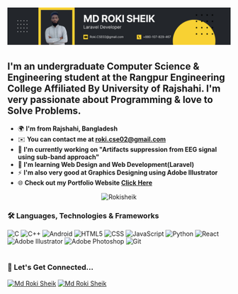 <h1 align="center">
    <img src="https://github.com/RokiSheik/RokiSheik/blob/main/rokisheikbanner.png" />
</h1>


I'm an undergraduate Computer Science & Engineering student at the Rangpur Engineering College Affiliated By University of Rajshahi. I'm very passionate about Programming & love to Solve Problems.
----------------------------------------------------------------------------------------------------------------------------------------------------------

* 🌍  **I'm from Rajshahi, Bangladesh**
* ✉️  **You can contact me at [roki.cse02@gmail.com](mailto:roki.cse02@gmail.com)**
* 🚀  **I'm currently working on "Artifacts suppression from EEG signal using sub-band approach"**
* 🧠  **I'm learning Web Design and Web Development(Laravel)**
* ⚡  **I'm also very good at Graphics Designing using Adobe Illustrator**
* 🌐  **Check out my Portfolio Website [Click Here](https://rokisheik.com)**

<p align="center"> <img src="https://komarev.com/ghpvc/?username=rokisheik&label=Profile%20Views&color=0e75b6&style=flat" alt="Rokisheik" height=30 /> </p>


### 🛠 Languages, Technologies & Frameworks
<div align="left"> 
  <img src="https://img.shields.io/badge/C-282C34?logo=c&logoColor=yellow" alt="C" title="C" height="30" />
  <img src="https://img.shields.io/badge/C++-282C34?logo=c%2B%2B&logoColor=blue" alt="C++" title="C++" height="30" />
  <img src="https://img.shields.io/badge/Android-282C34?logo=android&logoColor=3DDC84" alt="Android" title="Android" height="30" />
  <img src="https://img.shields.io/badge/HTML5-282C34?logo=html5&logoColor=E34F26" alt="HTML5" title="HTML5" height="30" />
  <img src="https://img.shields.io/badge/CSS3-282C34?logo=css3&logoColor=1572B6" alt="CSS" title="CSS" height="30" />
  <img src="https://img.shields.io/badge/JavaScript-282C34?logo=javascript&logoColor=F7DF1E" alt="JavaScript" title="JavaScript" height="30" />
  <img src="https://img.shields.io/badge/Python-282C34?logo=python&logoColor=#3776AB" alt="Python" title="Python" height="30" /> 
  <img src="https://img.shields.io/badge/React-282C34?logo=react&logoColor=#61DAFB" alt="React" title="React" height="30" />
  <img src="https://img.shields.io/badge/Illustrator-282C34?logo=adobeillustrator&logoColor=#FF9A00" alt="Adobe Illustrator" title="Adobe Illustrator" height="30" />
  <img src="https://img.shields.io/badge/Photoshop-282C34?logo=adobephotoshop&logoColor=#31A8FF" alt="Adobe Photoshop" title="Adobe Photoshop" height="30" />
  <img src="https://img.shields.io/badge/Git-282C34?logo=git&logoColor=F05032" alt="Git" title="Git" height="30" />
</div> <br/>

### 🔗 Let's Get Connected...
<p align="left">
    <a href="https://linkedin.com/in/rokisheik" target="blank"><img align="center" src="https://img.shields.io/badge/LinkedIn-282C34?logo=linkedin&logoColor=blue" alt="Md Roki Sheik" height="30" /></a>
    <a href="https://fb.com/ahnafshahrearkhan" target="blank"><img align="center" src="https://img.shields.io/badge/Facebook-282C34?logo=facebook&logoColor=blue" alt="Md Roki Sheik" height="30" /></a>

